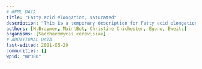 ```yaml
---
# GPML DATA
title: "Fatty acid elongation, saturated"
description: "This is a temporary description for Fatty acid elongation, saturated"
authors: [M.Braymer, MaintBot, Christine Chichester, Egonw, Eweitz]
organisms: [Saccharomyces cerevisiae]
# ADDITIONAL DATA
last-edited: 2021-05-20
communities: []
wpid: "WP380"
---
```

